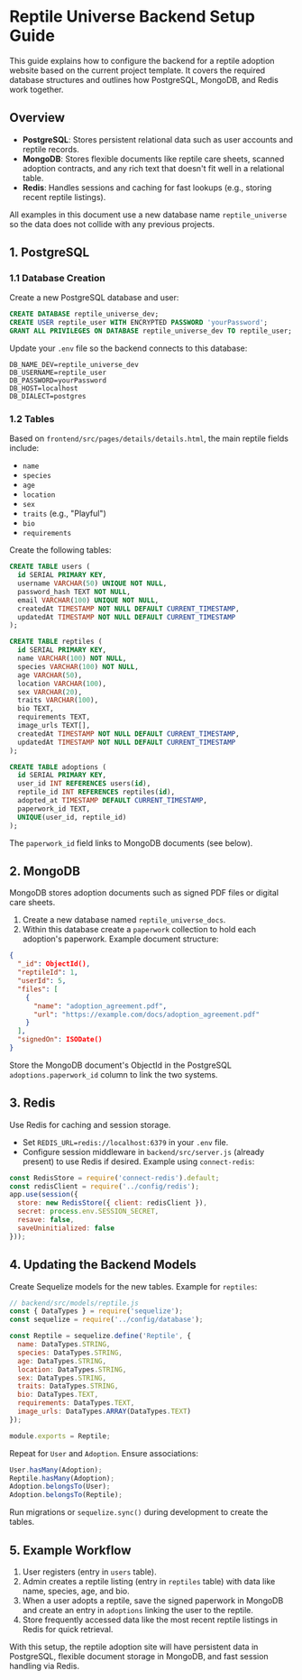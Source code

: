 # Reptile Universe Backend Setup Guide

This guide explains how to configure the backend for a reptile adoption website based on the current project template. It covers the required database structures and outlines how PostgreSQL, MongoDB, and Redis work together.

## Overview
- **PostgreSQL**: Stores persistent relational data such as user accounts and reptile records.
- **MongoDB**: Stores flexible documents like reptile care sheets, scanned adoption contracts, and any rich text that doesn't fit well in a relational table.
- **Redis**: Handles sessions and caching for fast lookups (e.g., storing recent reptile listings).

All examples in this document use a new database name `reptile_universe` so the data does not collide with any previous projects.

## 1. PostgreSQL

### 1.1 Database Creation
Create a new PostgreSQL database and user:
```sql
CREATE DATABASE reptile_universe_dev;
CREATE USER reptile_user WITH ENCRYPTED PASSWORD 'yourPassword';
GRANT ALL PRIVILEGES ON DATABASE reptile_universe_dev TO reptile_user;
```
Update your `.env` file so the backend connects to this database:
```env
DB_NAME_DEV=reptile_universe_dev
DB_USERNAME=reptile_user
DB_PASSWORD=yourPassword
DB_HOST=localhost
DB_DIALECT=postgres
```

### 1.2 Tables
Based on `frontend/src/pages/details/details.html`, the main reptile fields include:
- `name`
- `species`
- `age`
- `location`
- `sex`
- `traits` (e.g., "Playful")
- `bio`
- `requirements`

Create the following tables:
```sql
CREATE TABLE users (
  id SERIAL PRIMARY KEY,
  username VARCHAR(50) UNIQUE NOT NULL,
  password_hash TEXT NOT NULL,
  email VARCHAR(100) UNIQUE NOT NULL,
  createdAt TIMESTAMP NOT NULL DEFAULT CURRENT_TIMESTAMP,
  updatedAt TIMESTAMP NOT NULL DEFAULT CURRENT_TIMESTAMP
);

CREATE TABLE reptiles (
  id SERIAL PRIMARY KEY,
  name VARCHAR(100) NOT NULL,
  species VARCHAR(100) NOT NULL,
  age VARCHAR(50),
  location VARCHAR(100),
  sex VARCHAR(20),
  traits VARCHAR(100),
  bio TEXT,
  requirements TEXT,
  image_urls TEXT[],
  createdAt TIMESTAMP NOT NULL DEFAULT CURRENT_TIMESTAMP,
  updatedAt TIMESTAMP NOT NULL DEFAULT CURRENT_TIMESTAMP
);

CREATE TABLE adoptions (
  id SERIAL PRIMARY KEY,
  user_id INT REFERENCES users(id),
  reptile_id INT REFERENCES reptiles(id),
  adopted_at TIMESTAMP DEFAULT CURRENT_TIMESTAMP,
  paperwork_id TEXT,
  UNIQUE(user_id, reptile_id)
);
```
The `paperwork_id` field links to MongoDB documents (see below).

## 2. MongoDB
MongoDB stores adoption documents such as signed PDF files or digital care sheets.
1. Create a new database named `reptile_universe_docs`.
2. Within this database create a `paperwork` collection to hold each adoption's paperwork.
Example document structure:
```json
{
  "_id": ObjectId(),
  "reptileId": 1,
  "userId": 5,
  "files": [
    {
      "name": "adoption_agreement.pdf",
      "url": "https://example.com/docs/adoption_agreement.pdf"
    }
  ],
  "signedOn": ISODate()
}
```
Store the MongoDB document's ObjectId in the PostgreSQL `adoptions.paperwork_id` column to link the two systems.

## 3. Redis
Use Redis for caching and session storage.
- Set `REDIS_URL=redis://localhost:6379` in your `.env` file.
- Configure session middleware in `backend/src/server.js` (already present) to use Redis if desired. Example using `connect-redis`:
```javascript
const RedisStore = require('connect-redis').default;
const redisClient = require('../config/redis');
app.use(session({
  store: new RedisStore({ client: redisClient }),
  secret: process.env.SESSION_SECRET,
  resave: false,
  saveUninitialized: false
}));
```

## 4. Updating the Backend Models
Create Sequelize models for the new tables. Example for `reptiles`:
```javascript
// backend/src/models/reptile.js
const { DataTypes } = require('sequelize');
const sequelize = require('../config/database');

const Reptile = sequelize.define('Reptile', {
  name: DataTypes.STRING,
  species: DataTypes.STRING,
  age: DataTypes.STRING,
  location: DataTypes.STRING,
  sex: DataTypes.STRING,
  traits: DataTypes.STRING,
  bio: DataTypes.TEXT,
  requirements: DataTypes.TEXT,  
  image_urls: DataTypes.ARRAY(DataTypes.TEXT)
});

module.exports = Reptile;
```
Repeat for `User` and `Adoption`. Ensure associations:
```javascript
User.hasMany(Adoption);
Reptile.hasMany(Adoption);
Adoption.belongsTo(User);
Adoption.belongsTo(Reptile);
```

Run migrations or `sequelize.sync()` during development to create the tables.

## 5. Example Workflow
1. User registers (entry in `users` table).
2. Admin creates a reptile listing (entry in `reptiles` table) with data like name, species, age, and bio.
3. When a user adopts a reptile, save the signed paperwork in MongoDB and create an entry in `adoptions` linking the user to the reptile.
4. Store frequently accessed data like the most recent reptile listings in Redis for quick retrieval.

With this setup, the reptile adoption site will have persistent data in PostgreSQL, flexible document storage in MongoDB, and fast session handling via Redis.
